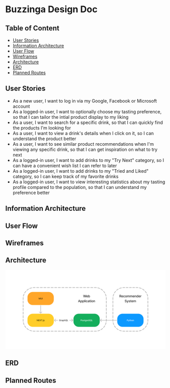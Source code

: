 # Buzzinga Design Doc

## Table of Content

- [User Stories](#user-stories)
- [Information Architecture](#information-architecture)
- [User Flow](#user-flow)
- [Wireframes](#wireframes)
- [Architecture](#architecture)
- [ERD](#erd)
- [Planned Routes](#planned-routes)

## User Stories

- As a new user, I want to log in via my Google, Facebook or Microsoft account
- As a logged-in user, I want to optionally choose my tasting preference, so that I can tailor the intial product display to my liking
- As a user, I want to search for a specific drink, so that I can quickly find the products I'm looking for
- As a user, I want to view a drink's details when I click on it, so I can understand the product better
- As a user, I want to see similar product recommendations when I'm viewing any specific drink, so that I can get inspiration on what to try next
- As a logged-in user, I want to add drinks to my "Try Next" category, so I can have a convenient wish list I can refer to later
- As a logged-in user, I want to add drinks to my "Tried and Liked" category, so I can keep track of my favorite drinks
- As a logged-in user, I want to view interesting statistics about my tasting profile compared to the population, so that I can understand my preference better

## Information Architecture

## User Flow

## Wireframes

## Architecture

![architecture](images/architecture.png)

## ERD

## Planned Routes
